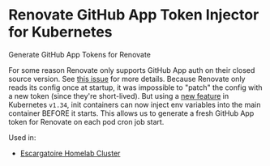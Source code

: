 # Renovate GitHub App Token Injector for Kubernetes

Generate GitHub App Tokens for Renovate

For some reason Renovate only supports GitHub App auth on their closed source version. See [this issue](https://github.com/renovatebot/renovate/discussions/21035) for more details. Because Renovate only reads its config once at startup, it was impossible to "patch" the config with a new token (since they're short-lived). But using a [new feature](https://kubernetes.io/docs/tasks/inject-data-application/define-environment-variable-via-file/) in Kubernetes `v1.34`, init containers can now inject env variables into the main container BEFORE it starts. This allows us to generate a fresh GitHub App token for Renovate on each pod cron job start.

Used in:
- [Escargatoire Homelab Cluster](https://github.com/NelsonDane/escargatoire)

